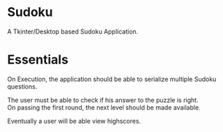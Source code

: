 # Sudoku 

A Tkinter/Desktop based Sudoku Application. 


# Essentials 

On Execution, the application should be able to serialize multiple Sudoku questions. 


The user must be able to check if his answer to the puzzle is right.  
On passing the first round, the next level should be made available.

Eventually a user will be able view highscores. 


